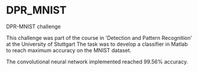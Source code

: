 # DPR_MNIST
DPR-MNIST challenge

This challenge was part of the course in 'Detection and Pattern Recognition' at the University of Stuttgart
The task was to develop a classifier in Matlab to reach maximum accuracy on the MNIST dataset.

The convolutional neural network implemented reached 99.56% accuracy.
